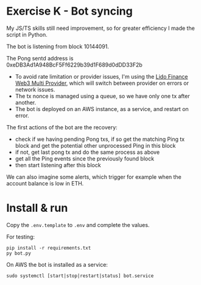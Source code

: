 # Exercise K - Bot syncing

My JS/TS skills still need improvement, so for greater efficiency I made the script in Python.

The bot is listening from block 10144091.

The Pong sentd address is 0xeDB3Ad1A948BcF5Ff6229b39d1F689d0dDD33F2b


- To avoid rate limitation or provider issues, I'm using the [Lido Finance Web3 Multi Provider](https://github.com/lidofinance/web3py-multi-http-provider), which will switch between provider on errors or network issues.
- The tx nonce is managed using a queue, so we have only one tx after another.
- The bot is deployed on an AWS instance, as a service, and restart on error.


The first actions of the bot are the recovery:
- check if we having pending Pong txs, if so get the matching Ping tx block and get the potential other unprocessed Ping in this block
- if not, get last pong tx and do the same process as above
- get all the Ping events since the previously found block
- then start listening after this block

We can also imagine some alerts, which trigger for example when the account balance is low in ETH.

# Install & run

Copy the `.env.template` to `.env` and complete the values.

For testing:
```
pip install -r requirements.txt
py bot.py
```

On AWS the bot is installed as a service:
```
sudo systemctl [start|stop|restart|status] bot.service
```
